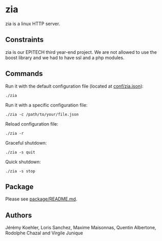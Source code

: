 # zia
zia is a linux HTTP server.

## Constraints
zia is our EPITECH third year-end project. We are not allowed to use the boost
library and we had to have ssl and a php modules.

## Commands
Run it with the default configuration file
(located at [conf/zia.json](conf/zia.json)):

	./zia

Run it with a specific configuration file:

	./zia -c /path/to/your/file.json
	
Reload configuration file:

	./zia -r

Graceful shutdown:

	./zia -s quit

Quick shutdown:

	./zia -s stop
	
## Package
Please see [package/README.md](package/README.md).

## Authors
Jérémy Koehler, Loris Sanchez, Maxime Maisonnas, Quentin Albertone,
Rodolphe Chazal and Virgile Junique

